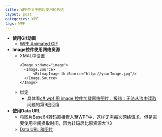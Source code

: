 ```yaml
---
title: WPF中关于图片使用的总结
layout: post
categories: WPF
tags: WPF
---
```

- __使用Gif动画__
    - [WPF Animated GIF](https://github.com/XamlAnimatedGif/WpfAnimatedGif)
- __Image控件使用网络资源__
    - XMAL中设置
        ```
        <Image x:Name="image">
          <Image.Source>
              <BitmapImage UriSource="http://yourImage.jpg"/>
          </Image.Source>
        </Image>
        ```
    - 绑定
        - 具体看[c# wpf 用 image 控件加载网络图片，报错：无法从流中读取](http://bbs.csdn.net/topics/391007456) 问题的第9层回复
- __使用Data URL__
    - 将图片Base64转码直接嵌入至WPF中，这样无需每次网络请求，但是需要使用空间换取时间，因为转码后比原资源大1/3
    - [Data URL 和图片](http://www.webhek.com/post/data-url.html)